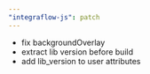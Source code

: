 ```yaml
---
"integraflow-js": patch
---
```


- fix backgroundOverlay
- extract lib version before build
- add lib_version to user attributes

